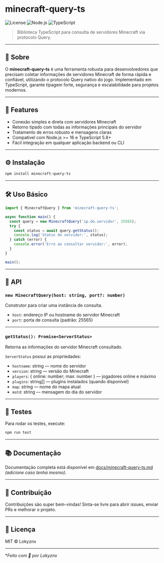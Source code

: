# minecraft-query-ts

![License](https://img.shields.io/badge/license-MIT-blue.svg) ![Node.js](https://img.shields.io/badge/node-%3E%3D16-brightgreen) ![TypeScript](https://img.shields.io/badge/typescript-%5E5.8.3-blue)

> Biblioteca TypeScript para consulta de servidores Minecraft via protocolo Query.

---

## 📌 Sobre

O **minecraft-query-ts** é uma ferramenta robusta para desenvolvedores que precisam coletar informações de servidores Minecraft de forma rápida e confiável, utilizando o protocolo Query nativo do jogo. Implementado em TypeScript, garante tipagem forte, segurança e escalabilidade para projetos modernos.

---

## 🚀 Features

- Conexão simples e direta com servidores Minecraft
- Retorno tipado com todas as informações principais do servidor
- Tratamento de erros robusto e mensagens claras
- Compatível com Node.js >= 16 e TypeScript 5.8+
- Fácil integração em qualquer aplicação backend ou CLI

---

## ⚙️ Instalação

```bash
npm install minecraft-query-ts
```

---

## 🛠️ Uso Básico

```typescript
import { MinecraftQuery } from 'minecraft-query-ts';

async function main() {
  const query = new MinecraftQuery('ip.do.servidor', 25565);
  try {
    const status = await query.getStatus();
    console.log('Status do servidor:', status);
  } catch (error) {
    console.error('Erro ao consultar servidor:', error);
  }
}

main();
```

---

## 📄 API

### `new MinecraftQuery(host: string, port?: number)`

Construtor para criar uma instância de consulta.

- `host`: endereço IP ou hostname do servidor Minecraft
- `port`: porta de consulta (padrão: 25565)

---

### `getStatus(): Promise<ServerStatus>`

Retorna as informações do servidor Minecraft consultado.

`ServerStatus` possui as propriedades:

- `hostname`: string — nome do servidor
- `version`: string — versão do Minecraft
- `players`: { online: number; max: number } — jogadores online e máximo
- `plugins`: string[] — plugins instalados (quando disponível)
- `map`: string — nome do mapa atual
- `motd`: string — mensagem do dia do servidor

---

## 🧪 Testes

Para rodar os testes, execute:

```bash
npm run test
```

---

## 📚 Documentação

Documentação completa está disponível em [docs/minecraft-query-ts.md](docs/minecraft-query-ts.md) *(adicione caso tenha mesmo)*.

---

## 🤝 Contribuição

Contribuições são super bem-vindas! Sinta-se livre para abrir issues, enviar PRs e melhorar o projeto.

---

## 📝 Licença

MIT © Lokyznx

---

**Feito com 💙 por Lokyznx*
